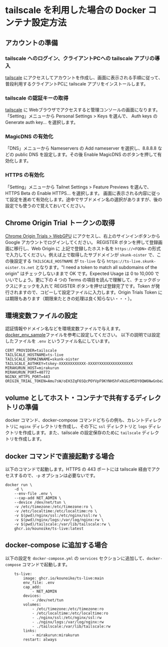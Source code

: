 # tailscale を利用した場合の Docker コンテナ設定方法

## アカウントの準備

### tailscale へのログイン、クライアントPCへの tailscale アプリの導入

[tailscale](https://tailscale.com/) にアクセスしてアカウントを作成し、画面に表示される手順に従って、普段利用するクライアントPCに tailscale アプリをインストールします。

### tailscale の認証キーの取得

[tailscale](https://tailscale.com/) に Webブラウザでアクセスすると管理コンソールの画面になります。
「Setting」メニューから Personal Settings > Keys を選んで、 Auth keys の Generate auth key... を選択します。

### MagicDNS の有効化

「DNS」メニューから Nameservers の Add nameserver を選択し、8.8.8.8 などの public DNS を設定します。その後 Enable MagicDNS のボタンを押して有効化します。

### HTTPS の有効化

「Setting」メニューから Tailnet Settings > Feature Previews を選んで、 HTTPS Beta の Enable HTTPS... を選択します。
画面に表示される内容に従って設定を進めて有効化します。途中でサブドメイン名の選択がありますが、後の設定でも使うので覚えておいてください。


## Chrome Origin Trial トークンの取得

[Chrome Origin Trials > WebGPU](https://developer.chrome.com/origintrials/#/view_trial/118219490218475521) にアクセスし、右上のサインインボタンから Google アカウントでログインしてください。
REGISTER ボタンを押して登録画面に移行し、Web Origin に 上記で登録したホスト名を `https://<FQDN>` の形式で入力してください。例えば上で取得したサブドメインが `skunk-oister` で、この後設定する `TAILSCALE_HOSTNAME` が `ts-live` なら `https://ts-live.skunk-oister.ts.net` となります。"I need a token to match all subdomains of the origin" はチェックしないままで OK です。Expected Usage は 0 to 10,000 でいいでしょう。更に下の 4 つの Terms の項目を読んで理解して、チェックボックスにチェックを入れて REGISTER ボタンを押せば登録完了です。Token が発行されますので、コピーして設定ファイルに入力します。Origin Trials Token には期限もあります（期限来たときの処理は良く知らない・・・）。

## 環境変数ファイルの設定

認証情報やドメイン名などを環境変数ファイルで与えます。[docker_env_sample](./docker_env_sample)ファイルを参考に設定してください。
以下の説明では設定したファイルを `.env` というファイル名にしています。

```.env
CERT_PROVIDER=tailscale
TAILSCALE_HOSTNAME=ts-live
TAILSCALE_DOMAINNAME=skunk-oister
TAILSCALE_AUTHKEY=tskey-XXXXXXXXXXXX-XXXXYXXXXXXXXXXXXXXX
MIRAKURUN_HOST=mirakurun
MIRAKURUN_PORT=40772
NGINX_HTTPS_PORT=443
ORIGIN_TRIAL_TOKEN=Amu7sW/oEH3ZqF6SQcPOYVpF9KYNHShFxN1GzM5DY0QW6NwGnbe2kE/YyeQdkSD+kZWhmRnUwQT85zvOA5WYfgAAAABJeyJvcmlnaW4iOiJodHRwOi8vbG9jYWxob3N0OjMwMDAiLCJmZWF0dXJlIjoiV2ViR1BVIiwiZXhwaXJ5IjoxNjUyODMxOTk5fQ==
```

## volume としてホスト・コンテナで共有するディレクトリの準備

docker コマンド、docker-compose コマンドどちらの例も、カレントディレクトリに `nginx` ディレクトリを作成し、その下に `ssl` ディレクトリと `logs` ディレクトリを作成します。また、tailscale の設定保存のために `tailscale` ディレクトリを作成します。

## docker コマンドで直接起動する場合

以下のコマンドで起動します。HTTPS の 443 ポートには tailscale 経由でアクセスするので、`-p` オプションは必要ないです。

```
docker run \
    -d \
    --env-file .env \
    --cap-add NET_ADMIN \
    --device /dev/net/tun \
    -v /etc/timezone:/etc/timezone:ro \
    -v /etc/localtime:/etc/localtime:ro \
    -v $(pwd)/nginx/ssl:/etc/nginx/ssl:rw \
    -v $(pwd)/nginx/logs:/var/log/nginx:rw \
    -v $(pwd)/tailscale:/var/lib/tailscale:rw \
    ghcr.io/kounoike/ts-live:latest
```

## docker-compose に追加する場合

以下の設定を `docker-compose.yml` の `services` セクションに追加して、`docker-compose` コマンドで起動します。

```
    ts-live:
        image: ghcr.io/kounoike/ts-live:main
        env_file: .env
        cap_add:
            - NET_ADMIN
        devices:
            - /dev/net/tun
        volumes:
            - /etc/timezone:/etc/timezone:ro
            - /etc/localtime:/etc/localtime:ro
            - ./nginx/ssl:/etc/nginx/ssl:rw
            - ./nginx/logs:/var/log/nginx:rw
            - ./tailscale:/var/lib/tailscale:rw
        links:
            - mirakurun:mirakurun
        restart: always
```
